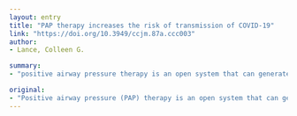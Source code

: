 ```yaml
---
layout: entry
title: "PAP therapy increases the risk of transmission of COVID-19"
link: "https://doi.org/10.3949/ccjm.87a.ccc003"
author:
- Lance, Colleen G.

summary:
- "positive airway pressure therapy is an open system that can generate contact, droplet, and airborne COVID-19. Medically prudent recommendations have been established for home use of PAP therapy in asymptomatic patients. Recommendations for sleep clinics and sleep laboratory activities are also discussed. PAP devices are used as a substitute for ventilation. The emergency use of the devices is also discussed as well as the emergency use."

original:
- "Positive airway pressure (PAP) therapy is an open system that can generate contact, droplet, and airborne COVID-19 thereby increasing the risk of transmission of COVID-19 like other procedures such as tracheal intubation, noninvasive ventilation, and cardiopulmonary resuscitation. Medically prudent recommendations have been established for home use of PAP therapy in asymptomatic patients and patients with suspected or confirmed COVID-19. Recommendations for sleep clinics and sleep laboratory activities are also discussed as well as the emergency use of PAP devices as a substitute for ventilation."
---
```



